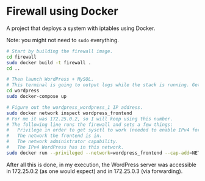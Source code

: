 # Firewall using Docker

A project that deploys a system with iptables using Docker.

Note: you might not need to `sudo` everything.

```bash
# Start by building the firewall image.
cd firewall
sudo docker build -t firewall .
cd ..
```

```bash
# Then launch WordPress + MySQL.
# This terminal is going to output logs while the stack is running. Get another one.
cd wordpress
sudo docker-compose up
```

```bash
# Figure out the wordpress_wordpress_1 IP address.
sudo docker network inspect wordpress_frontend
# For me it was 172.25.0.2, so I will keep using this number.
# The following line runs the firewall and sets a few things:
#   Privilege in order to get sysctl to work (needed to enable IPv4 forwarding).
#   The network the frontend is in.
#   The network administrator capability.
#   The IPv4 WordPress has in this network.
sudo docker run --privileged --network=wordpress_frontend --cap-add=NET_ADMIN --env=WORDPRESS_IP=172.25.0.2 --interactive --tty firewall bash
```

After all this is done, in my execution, the WordPress server was accessible in 172.25.0.2 (as one would expect) and in 172.25.0.3 (via forwarding).
